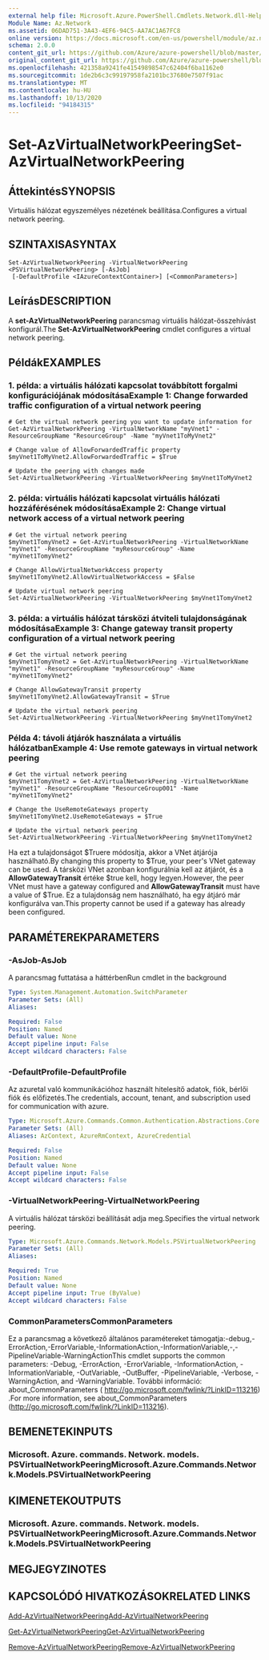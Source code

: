 ```yaml
---
external help file: Microsoft.Azure.PowerShell.Cmdlets.Network.dll-Help.xml
Module Name: Az.Network
ms.assetid: 06DAD751-3A43-4EF6-94C5-AA7AC1A67FC8
online version: https://docs.microsoft.com/en-us/powershell/module/az.network/set-azvirtualnetworkpeering
schema: 2.0.0
content_git_url: https://github.com/Azure/azure-powershell/blob/master/src/Network/Network/help/Set-AzVirtualNetworkPeering.md
original_content_git_url: https://github.com/Azure/azure-powershell/blob/master/src/Network/Network/help/Set-AzVirtualNetworkPeering.md
ms.openlocfilehash: 421358a9241fe41549898547c62404f6ba1162e0
ms.sourcegitcommit: 1de2b6c3c99197958fa2101bc37680e7507f91ac
ms.translationtype: MT
ms.contentlocale: hu-HU
ms.lasthandoff: 10/13/2020
ms.locfileid: "94184315"
---
```

# <span data-ttu-id="1dee0-101">Set-AzVirtualNetworkPeering</span><span class="sxs-lookup"><span data-stu-id="1dee0-101">Set-AzVirtualNetworkPeering</span></span>

## <span data-ttu-id="1dee0-102">Áttekintés</span><span class="sxs-lookup"><span data-stu-id="1dee0-102">SYNOPSIS</span></span>
<span data-ttu-id="1dee0-103">Virtuális hálózat egyszemélyes nézetének beállítása.</span><span class="sxs-lookup"><span data-stu-id="1dee0-103">Configures a virtual network peering.</span></span>

## <span data-ttu-id="1dee0-104">SZINTAXISA</span><span class="sxs-lookup"><span data-stu-id="1dee0-104">SYNTAX</span></span>

```
Set-AzVirtualNetworkPeering -VirtualNetworkPeering <PSVirtualNetworkPeering> [-AsJob]
 [-DefaultProfile <IAzureContextContainer>] [<CommonParameters>]
```

## <span data-ttu-id="1dee0-105">Leírás</span><span class="sxs-lookup"><span data-stu-id="1dee0-105">DESCRIPTION</span></span>
<span data-ttu-id="1dee0-106">A **set-AzVirtualNetworkPeering** parancsmag virtuális hálózat-összehívást konfigurál.</span><span class="sxs-lookup"><span data-stu-id="1dee0-106">The **Set-AzVirtualNetworkPeering** cmdlet configures a virtual network peering.</span></span>

## <span data-ttu-id="1dee0-107">Példák</span><span class="sxs-lookup"><span data-stu-id="1dee0-107">EXAMPLES</span></span>

### <span data-ttu-id="1dee0-108">1. példa: a virtuális hálózati kapcsolat továbbított forgalmi konfigurációjának módosítása</span><span class="sxs-lookup"><span data-stu-id="1dee0-108">Example 1: Change forwarded traffic configuration of a virtual network peering</span></span>
```
# Get the virtual network peering you want to update information for
Get-AzVirtualNetworkPeering -VirtualNetworkName "myVnet1" -ResourceGroupName "ResourceGroup" -Name "myVnet1ToMyVnet2"

# Change value of AllowForwardedTraffic property
$myVnet1ToMyVnet2.AllowForwardedTraffic = $True

# Update the peering with changes made
Set-AzVirtualNetworkPeering -VirtualNetworkPeering $myVnet1ToMyVnet2
```

### <span data-ttu-id="1dee0-109">2. példa: virtuális hálózati kapcsolat virtuális hálózati hozzáférésének módosítása</span><span class="sxs-lookup"><span data-stu-id="1dee0-109">Example 2: Change virtual network access of a virtual network peering</span></span>
```
# Get the virtual network peering
$myVnet1TomyVnet2 = Get-AzVirtualNetworkPeering -VirtualNetworkName "myVnet1" -ResourceGroupName "myResourceGroup" -Name "myVnet1TomyVnet2"

# Change AllowVirtualNetworkAccess property
$myVnet1TomyVnet2.AllowVirtualNetworkAccess = $False

# Update virtual network peering
Set-AzVirtualNetworkPeering -VirtualNetworkPeering $myVnet1TomyVnet2
```

### <span data-ttu-id="1dee0-110">3. példa: a virtuális hálózat társközi átviteli tulajdonságának módosítása</span><span class="sxs-lookup"><span data-stu-id="1dee0-110">Example 3: Change gateway transit property configuration of a virtual network peering</span></span>
```
# Get the virtual network peering
$myVnet1TomyVnet2 = Get-AzVirtualNetworkPeering -VirtualNetworkName "myVnet1" -ResourceGroupName "myResourceGroup" -Name "myVnet1TomyVnet2"

# Change AllowGatewayTransit property
$myVnet1TomyVnet2.AllowGatewayTransit = $True

# Update the virtual network peering
Set-AzVirtualNetworkPeering -VirtualNetworkPeering $myVnet1TomyVnet2
```

### <span data-ttu-id="1dee0-111">Példa 4: távoli átjárók használata a virtuális hálózatban</span><span class="sxs-lookup"><span data-stu-id="1dee0-111">Example 4: Use remote gateways in virtual network peering</span></span>
```
# Get the virtual network peering 
$myVnet1TomyVnet2 = Get-AzVirtualNetworkPeering -VirtualNetworkName "myVnet1" -ResourceGroupName "ResourceGroup001" -Name "myVnet1TomyVnet2"

# Change the UseRemoteGateways property
$myVnet1TomyVnet2.UseRemoteGateways = $True

# Update the virtual network peering
Set-AzVirtualNetworkPeering -VirtualNetworkPeering $myVnet1TomyVnet2
```

<span data-ttu-id="1dee0-112">Ha ezt a tulajdonságot $Truere módosítja, akkor a VNet átjárója használható.</span><span class="sxs-lookup"><span data-stu-id="1dee0-112">By changing this property to $True, your peer's VNet gateway can be used.</span></span>
<span data-ttu-id="1dee0-113">A társközi VNet azonban konfigurálnia kell az átjárót, és a **AllowGatewayTransit** értéke $true kell, hogy legyen.</span><span class="sxs-lookup"><span data-stu-id="1dee0-113">However, the peer VNet must have a gateway configured and **AllowGatewayTransit** must have a value of $True.</span></span>
<span data-ttu-id="1dee0-114">Ez a tulajdonság nem használható, ha egy átjáró már konfigurálva van.</span><span class="sxs-lookup"><span data-stu-id="1dee0-114">This property cannot be used if a gateway has already been configured.</span></span>

## <span data-ttu-id="1dee0-115">PARAMÉTEREK</span><span class="sxs-lookup"><span data-stu-id="1dee0-115">PARAMETERS</span></span>

### <span data-ttu-id="1dee0-116">-AsJob</span><span class="sxs-lookup"><span data-stu-id="1dee0-116">-AsJob</span></span>
<span data-ttu-id="1dee0-117">A parancsmag futtatása a háttérben</span><span class="sxs-lookup"><span data-stu-id="1dee0-117">Run cmdlet in the background</span></span>

```yaml
Type: System.Management.Automation.SwitchParameter
Parameter Sets: (All)
Aliases:

Required: False
Position: Named
Default value: None
Accept pipeline input: False
Accept wildcard characters: False
```

### <span data-ttu-id="1dee0-118">-DefaultProfile</span><span class="sxs-lookup"><span data-stu-id="1dee0-118">-DefaultProfile</span></span>
<span data-ttu-id="1dee0-119">Az azuretal való kommunikációhoz használt hitelesítő adatok, fiók, bérlői fiók és előfizetés.</span><span class="sxs-lookup"><span data-stu-id="1dee0-119">The credentials, account, tenant, and subscription used for communication with azure.</span></span>

```yaml
Type: Microsoft.Azure.Commands.Common.Authentication.Abstractions.Core.IAzureContextContainer
Parameter Sets: (All)
Aliases: AzContext, AzureRmContext, AzureCredential

Required: False
Position: Named
Default value: None
Accept pipeline input: False
Accept wildcard characters: False
```

### <span data-ttu-id="1dee0-120">-VirtualNetworkPeering</span><span class="sxs-lookup"><span data-stu-id="1dee0-120">-VirtualNetworkPeering</span></span>
<span data-ttu-id="1dee0-121">A virtuális hálózat társközi beállítását adja meg.</span><span class="sxs-lookup"><span data-stu-id="1dee0-121">Specifies the virtual network peering.</span></span>

```yaml
Type: Microsoft.Azure.Commands.Network.Models.PSVirtualNetworkPeering
Parameter Sets: (All)
Aliases:

Required: True
Position: Named
Default value: None
Accept pipeline input: True (ByValue)
Accept wildcard characters: False
```

### <span data-ttu-id="1dee0-122">CommonParameters</span><span class="sxs-lookup"><span data-stu-id="1dee0-122">CommonParameters</span></span>
<span data-ttu-id="1dee0-123">Ez a parancsmag a következő általános paramétereket támogatja:-debug,-ErrorAction,-ErrorVariable,-InformationAction,-InformationVariable,-,-PipelineVariable-WarningAction</span><span class="sxs-lookup"><span data-stu-id="1dee0-123">This cmdlet supports the common parameters: -Debug, -ErrorAction, -ErrorVariable, -InformationAction, -InformationVariable, -OutVariable, -OutBuffer, -PipelineVariable, -Verbose, -WarningAction, and -WarningVariable.</span></span> <span data-ttu-id="1dee0-124">További információ: about_CommonParameters ( http://go.microsoft.com/fwlink/?LinkID=113216) .</span><span class="sxs-lookup"><span data-stu-id="1dee0-124">For more information, see about_CommonParameters (http://go.microsoft.com/fwlink/?LinkID=113216).</span></span>

## <span data-ttu-id="1dee0-125">BEMENETEK</span><span class="sxs-lookup"><span data-stu-id="1dee0-125">INPUTS</span></span>

### <span data-ttu-id="1dee0-126">Microsoft. Azure. commands. Network. models. PSVirtualNetworkPeering</span><span class="sxs-lookup"><span data-stu-id="1dee0-126">Microsoft.Azure.Commands.Network.Models.PSVirtualNetworkPeering</span></span>

## <span data-ttu-id="1dee0-127">KIMENETEK</span><span class="sxs-lookup"><span data-stu-id="1dee0-127">OUTPUTS</span></span>

### <span data-ttu-id="1dee0-128">Microsoft. Azure. commands. Network. models. PSVirtualNetworkPeering</span><span class="sxs-lookup"><span data-stu-id="1dee0-128">Microsoft.Azure.Commands.Network.Models.PSVirtualNetworkPeering</span></span>

## <span data-ttu-id="1dee0-129">MEGJEGYZI</span><span class="sxs-lookup"><span data-stu-id="1dee0-129">NOTES</span></span>

## <span data-ttu-id="1dee0-130">KAPCSOLÓDÓ HIVATKOZÁSOK</span><span class="sxs-lookup"><span data-stu-id="1dee0-130">RELATED LINKS</span></span>

[<span data-ttu-id="1dee0-131">Add-AzVirtualNetworkPeering</span><span class="sxs-lookup"><span data-stu-id="1dee0-131">Add-AzVirtualNetworkPeering</span></span>](./Add-AzVirtualNetworkPeering.md)

[<span data-ttu-id="1dee0-132">Get-AzVirtualNetworkPeering</span><span class="sxs-lookup"><span data-stu-id="1dee0-132">Get-AzVirtualNetworkPeering</span></span>](./Get-AzVirtualNetworkPeering.md)

[<span data-ttu-id="1dee0-133">Remove-AzVirtualNetworkPeering</span><span class="sxs-lookup"><span data-stu-id="1dee0-133">Remove-AzVirtualNetworkPeering</span></span>](./Remove-AzVirtualNetworkPeering.md)
